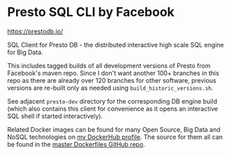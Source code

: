 Presto SQL CLI by Facebook
==========================

https://prestodb.io/

SQL Client for Presto DB - the distributed interactive high scale SQL engine for Big Data.

This includes tagged builds of all development versions of Presto from Facebook's maven repo. Since I don't want another 100+ branches in this repo as there are already over 120 branches for other software, previous versions are re-built only as needed using `build_historic_versions.sh`.

See adjacent `presto-dev` directory for the corresponding DB engine build (which also contains this client for convenience as it opens an interactive SQL shell if started interactively).

Related Docker images can be found for many Open Source, Big Data and NoSQL technologies on [my DockerHub profile](https://hub.docker.com/r/harisekhon). The source for them all can be found in the [master Dockerfiles GitHub repo](https://github.com/HariSekhon/Dockerfiles/).
